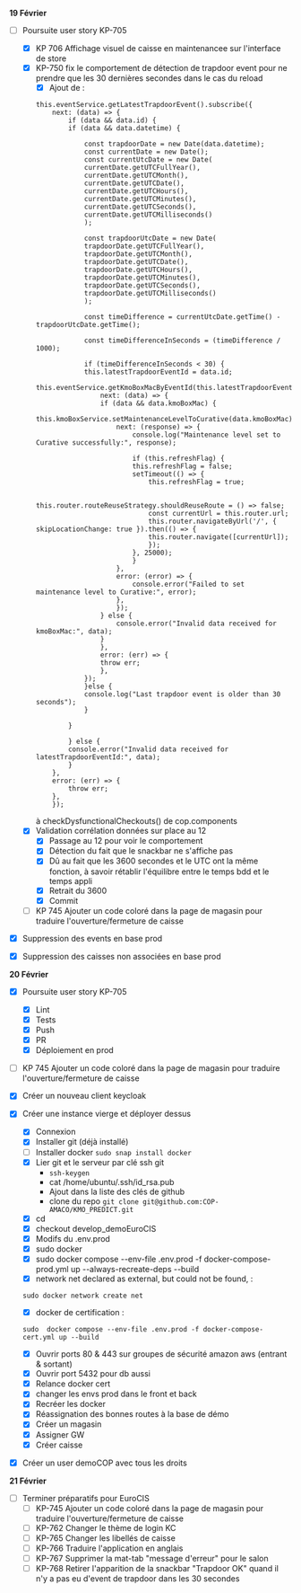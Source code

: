 **19 Février**
- [ ] Poursuite user story KP-705
    - [x] KP 706 Affichage visuel de caisse en maintenancee sur l'interface de store
    - [x] KP-750 fix le comportement de détection de trapdoor event pour ne prendre que les 30 dernières secondes dans le cas du reload
        - [x] Ajout de : 
        ```
        this.eventService.getLatestTrapdoorEvent().subscribe({
            next: (data) => {
                if (data && data.id) {
                if (data && data.datetime) {

                    const trapdoorDate = new Date(data.datetime);
                    const currentDate = new Date();
                    const currentUtcDate = new Date(
                    currentDate.getUTCFullYear(),
                    currentDate.getUTCMonth(),
                    currentDate.getUTCDate(),
                    currentDate.getUTCHours(),
                    currentDate.getUTCMinutes(),
                    currentDate.getUTCSeconds(),
                    currentDate.getUTCMilliseconds()
                    );

                    const trapdoorUtcDate = new Date(
                    trapdoorDate.getUTCFullYear(),
                    trapdoorDate.getUTCMonth(),
                    trapdoorDate.getUTCDate(),
                    trapdoorDate.getUTCHours(),
                    trapdoorDate.getUTCMinutes(),
                    trapdoorDate.getUTCSeconds(),
                    trapdoorDate.getUTCMilliseconds()
                    );          

                    const timeDifference = currentUtcDate.getTime() - trapdoorUtcDate.getTime();

                    const timeDifferenceInSeconds = (timeDifference / 1000);
                    
                    if (timeDifferenceInSeconds < 30) {
                    this.latestTrapdoorEventId = data.id;
                    this.eventService.getKmoBoxMacByEventId(this.latestTrapdoorEventId).subscribe({
                        next: (data) => {
                        if (data && data.kmoBoxMac) {
                            this.kmoBoxService.setMaintenanceLevelToCurative(data.kmoBoxMac).subscribe({
                            next: (response) => {
                                console.log("Maintenance level set to Curative successfully:", response);
            
                                if (this.refreshFlag) {
                                this.refreshFlag = false;
                                setTimeout(() => {
                                    this.refreshFlag = true;
                                    
                                    this.router.routeReuseStrategy.shouldReuseRoute = () => false;
                                    const currentUrl = this.router.url;
                                    this.router.navigateByUrl('/', { skipLocationChange: true }).then(() => {
                                    this.router.navigate([currentUrl]);
                                    });
                                }, 25000); 
                                }
                            },
                            error: (error) => {
                                console.error("Failed to set maintenance level to Curative:", error);
                            },
                            });
                        } else {
                            console.error("Invalid data received for kmoBoxMac:", data);
                        }
                        },
                        error: (err) => {
                        throw err;
                        },
                    });
                    }else {
                    console.log("Last trapdoor event is older than 30 seconds");              
                    }
                
                }
                
                } else {
                console.error("Invalid data received for latestTrapdoorEventId:", data);
                }
            },
            error: (err) => {
                throw err;
            },
            });
        ```
        à checkDysfunctionalCheckouts() de cop.components
    - [x] Validation corrélation données sur place au 12
        - [x] Passage au 12 pour voir le comportement
        - [x] Détection du fait que le snackbar ne s'affiche pas
        - [x] Dû au fait que les 3600 secondes et le UTC ont la même fonction, à savoir rétablir l'équilibre entre le temps bdd et le temps appli
        - [x] Retrait du 3600
        - [x] Commit
    - [ ] KP 745 Ajouter un code coloré dans la page de magasin pour traduire l'ouverture/fermeture de caisse
- [x] Suppression des events en base prod
- [x] Suppression des caisses non associées en base prod


**20 Février**
- [x] Poursuite user story KP-705
    - [x] Lint
    - [x] Tests
    - [x] Push
    - [x] PR
    - [x] Déploiement en prod
- [ ] KP 745 Ajouter un code coloré dans la page de magasin pour traduire l'ouverture/fermeture de caisse
- [x] Créer un nouveau client keycloak
- [x] Créer une instance vierge et déployer dessus
    - [x] Connexion 
    - [x] Installer git (déjà installé)
    - [ ] Installer docker ```sudo snap install docker```
    - [x] Lier git et le serveur par clé ssh git
        - ```ssh-keygen```
        - cat  /home/ubuntu/.ssh/id_rsa.pub
        - Ajout dans la liste des clés de github
        - clone du repo ```git clone git@github.com:COP-AMACO/KMO_PREDICT.git```
    - [x] cd 
    - [x] checkout develop_demoEuroCIS
    - [x] Modifs du .env.prod
    - [x] sudo docker
    - [x]  sudo  docker compose --env-file .env.prod -f docker-compose-prod.yml up --always-recreate-deps --build
    - [x] network net declared as external, but could not be found, :
    ```
    sudo docker network create net
    ```
    - [x] docker de certification :
    ```
    sudo  docker compose --env-file .env.prod -f docker-compose-cert.yml up --build
    ```
    - [x] Ouvrir ports 80 & 443 sur groupes de sécurité amazon aws (entrant & sortant)
    - [x] Ouvrir port 5432 pour db aussi
    - [x] Relance docker cert
    - [x] changer les envs prod dans le front et back
    - [x] Recréer les docker
    - [x] Réassignation des bonnes routes à la base de démo
    - [x] Créer un magasin 
    - [x] Assigner GW
    - [x] Créer caisse
- [x] Créer un user demoCOP avec tous les droits


**21 Février**
- [ ] Terminer préparatifs pour EuroCIS
    - [ ] KP-745 Ajouter un code coloré dans la page de magasin pour traduire l'ouverture/fermeture de caisse
    - [ ] KP-762 Changer le thème de login KC
    - [ ] KP-765 Changer les libellés de caisse
    - [ ] KP-766 Traduire l'application en anglais
    - [ ] KP-767 Supprimer la mat-tab "message d'erreur" pour le salon
    - [ ] KP-768 Retirer l'apparition de la snackbar "Trapdoor OK" quand il n'y a pas eu d'event de trapdoor dans les 30 secondes